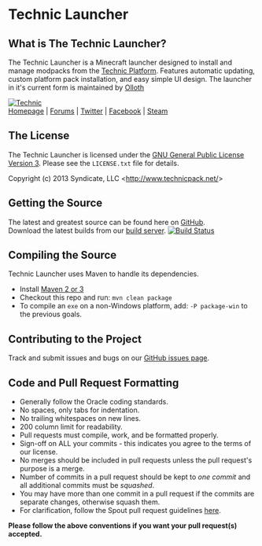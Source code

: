 Technic Launcher
===================

## What is The Technic Launcher?
The Technic Launcher is a Minecraft launcher designed to install and manage modpacks from the [Technic Platform][Homepage].
Features automatic updating, custom platform pack installation, and easy simple UI design.
The launcher in it's current form is maintained by [Olloth](https://github.com/Olloth)

[![Technic][Logo]][Homepage]  
[Homepage] | [Forums] | [Twitter] | [Facebook] | [Steam]

## The License
The Technic Launcher is licensed under the [GNU General Public License Version 3][License]. Please see the `LICENSE.txt` file for details.

Copyright (c) 2013 Syndicate, LLC <<http://www.technicpack.net/>>

## Getting the Source
The latest and greatest source can be found here on [GitHub][Source].  
Download the latest builds from our [build server][Builds]. [![Build Status](http://build.technicpack.net/job/TechnicLauncher/badge/icon)](http://build.technicpack.net/job/TechnicLauncher/)

## Compiling the Source
Technic Launcher uses Maven to handle its dependencies.

* Install [Maven 2 or 3](http://maven.apache.org/download.html)
* Checkout this repo and run: `mvn clean package`
* To compile an `exe` on a non-Windows platform, add: `-P package-win` to the previous goals.

## Contributing to the Project
Track and submit issues and bugs on our [GitHub issues page][Issues].  

## Code and Pull Request Formatting
* Generally follow the Oracle coding standards.
* No spaces, only tabs for indentation.
* No trailing whitespaces on new lines.
* 200 column limit for readability.
* Pull requests must compile, work, and be formatted properly.
* Sign-off on ALL your commits - this indicates you agree to the terms of our license.
* No merges should be included in pull requests unless the pull request's purpose is a merge.
* Number of commits in a pull request should be kept to *one commit* and all additional commits must be *squashed*.
* You may have more than one commit in a pull request if the commits are separate changes, otherwise squash them.
* For clarification, follow the Spout pull request guidelines [here](http://spout.in/prguide).

**Please follow the above conventions if you want your pull request(s) accepted.**

[Logo]: http://i.imgur.com/PCI0pIo.png
[Homepage]: http://www.technicpack.net
[Forums]: http://forums.technicpack.net
[License]: http://www.gnu.org/licenses/gpl-3.0.txt
[Source]: https://github.com/TechnicPack/TechnicLauncher
[Builds]: http://build.technicpack.net/job/TechnicLauncher/
[Issues]: https://github.com/TechnicPack/TechnicLauncher/issues
[Twitter]: https://twitter.com/TechnicPack
[Facebook]: https://www.facebook.com/TechnicPack
[Steam]: http://steamcommunity.com/groups/technic-pack
